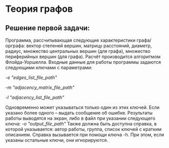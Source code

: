 # Теория графов
## Решение первой задачи:

Программа, рассчитывающая следующие характеристики графа/орграфа:
вектор степеней вершин, матрицу расстояний, диаметр, радиус, 
множество центральных вершин (для графа), множество периферийных 
вершин (для графа). Расчёт производится алгоритмом Флойда-Уоршелла.
Входные данные для работы программы задаются следующими ключами
с параметрами:

_-e "edges_list_file_path"_

_-m "adjacency_matrix_file_path"_

_-l "adjacency_list_file_path"_

Одновременно может указываться только один из этих ключей. Если 
указано более одного – выдать сообщение об ошибке.
Результаты работы выводятся на экран, либо в файл при указании 
следующего ключа:
_-o "output_file_path"_
Также должна быть доступна справка, в которой указывается: автор 
работы, группа, список ключей с кратким описанием. Справка вызывается 
при помощи ключа -h. При этом, если указаны остальные ключи, они 
игнорируются.
